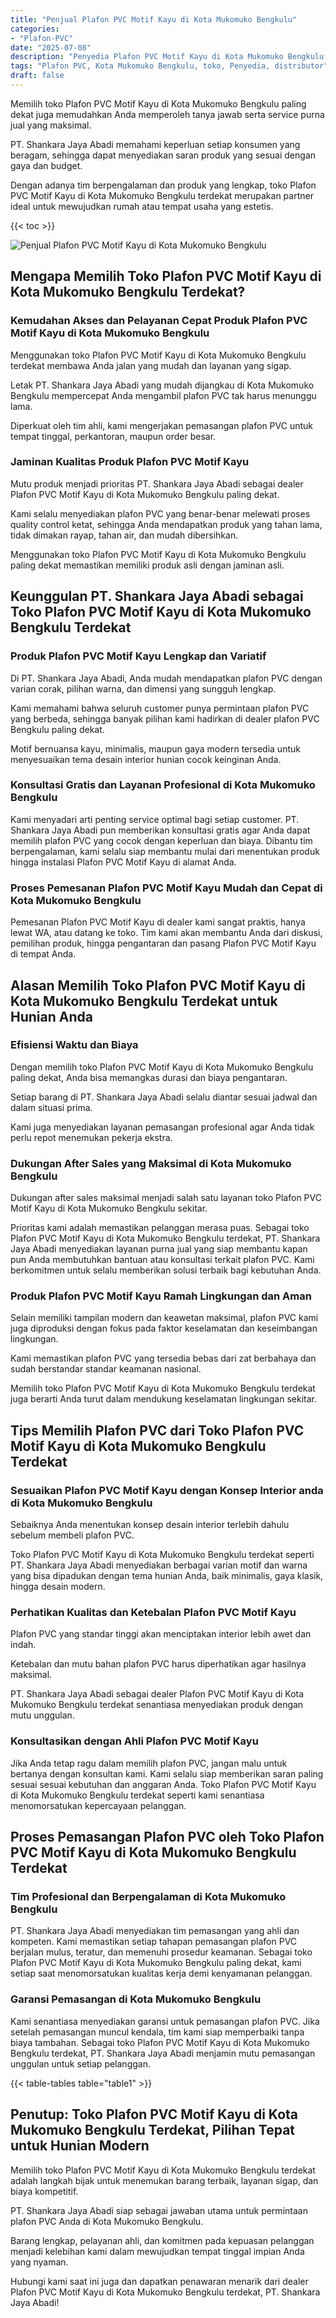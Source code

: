 ```yaml
---
title: "Penjual Plafon PVC Motif Kayu di Kota Mukomuko Bengkulu"
categories: 
- "Plafon-PVC"
date: "2025-07-08"
description: "Penyedia Plafon PVC Motif Kayu di Kota Mukomuko Bengkulu bagi tempat tinggal, office, serta toko. Produk unggulan, beragam motif, pilihan warna menarik, dengan jasa penempatan oleh teknisi berpengalaman dan garansi resmi!|Layanan penjualan Plafon PVC Motif Kayu di Kota Mukomuko Bengkulu bagi keperluan hunian, perkantoran, maupun gerai, dengan material berkualitas dan pemasangan oleh tim berpengalaman serta garansi resmi.|Solusi Plafon PVC Motif Kayu di Kota Mukomuko Bengkulu yang terbukti untuk hunian, perkantoran, serta gerai, dengan plafon unggulan dan instalasi ditangani oleh tim profesional dan garansi resmi.|Distribusi Plafon PVC Motif Kayu di Kota Mukomuko Bengkulu untuk hunian, kantor, dan gerai, beserta produk terbaik dan instalasi oleh tenaga ahli profesional, lengkap dengan garansi resmi.}"
tags: "Plafon PVC, Kota Mukomuko Bengkulu, toko, Penyedia, distributor"
draft: false
---
```


Memilih toko Plafon PVC Motif Kayu di Kota Mukomuko Bengkulu paling dekat juga memudahkan Anda memperoleh tanya jawab serta service purna jual yang maksimal.

PT. Shankara Jaya Abadi memahami keperluan setiap konsumen yang beragam, sehingga dapat menyediakan saran produk yang sesuai dengan gaya dan budget.

Dengan adanya tim berpengalaman dan produk yang lengkap, toko Plafon PVC Motif Kayu di Kota Mukomuko Bengkulu terdekat merupakan partner ideal untuk mewujudkan rumah atau tempat usaha yang estetis.

{{< toc >}}

![Penjual Plafon PVC Motif Kayu di Kota Mukomuko Bengkulu](/images/Plafon-PVC/Penjual-Plafon-PVC-Motif-Kayu-di-Kota-Mukomuko-Bengkulu.png)


## Mengapa Memilih Toko Plafon PVC Motif Kayu di Kota Mukomuko Bengkulu Terdekat?

### Kemudahan Akses dan Pelayanan Cepat Produk Plafon PVC Motif Kayu di Kota Mukomuko Bengkulu

Menggunakan toko Plafon PVC Motif Kayu di Kota Mukomuko Bengkulu terdekat membawa Anda jalan yang mudah dan layanan yang sigap.

Letak PT. Shankara Jaya Abadi yang mudah dijangkau di Kota Mukomuko Bengkulu mempercepat Anda mengambil plafon PVC tak harus menunggu lama.

Diperkuat oleh tim ahli, kami mengerjakan pemasangan plafon PVC untuk tempat tinggal, perkantoran, maupun order besar.

### Jaminan Kualitas Produk Plafon PVC Motif Kayu

Mutu produk menjadi prioritas PT. Shankara Jaya Abadi sebagai dealer Plafon PVC Motif Kayu di Kota Mukomuko Bengkulu paling dekat.

Kami selalu menyediakan plafon PVC yang benar-benar melewati proses quality control ketat, sehingga Anda mendapatkan produk yang tahan lama, tidak dimakan rayap, tahan air, dan mudah dibersihkan.

Menggunakan toko Plafon PVC Motif Kayu di Kota Mukomuko Bengkulu paling dekat memastikan memiliki produk asli dengan jaminan asli.

## Keunggulan PT. Shankara Jaya Abadi sebagai Toko Plafon PVC Motif Kayu di Kota Mukomuko Bengkulu Terdekat

### Produk Plafon PVC Motif Kayu Lengkap dan Variatif

Di PT. Shankara Jaya Abadi, Anda mudah mendapatkan plafon PVC dengan varian corak, pilihan warna, dan dimensi yang sungguh lengkap.

Kami memahami bahwa seluruh customer punya permintaan plafon PVC yang berbeda, sehingga banyak pilihan kami hadirkan di dealer plafon PVC Bengkulu paling dekat.

Motif bernuansa kayu, minimalis, maupun gaya modern tersedia untuk menyesuaikan tema desain interior hunian cocok keinginan Anda.

### Konsultasi Gratis dan Layanan Profesional di Kota Mukomuko Bengkulu

Kami menyadari arti penting service optimal bagi setiap customer. PT. Shankara Jaya Abadi pun memberikan konsultasi gratis agar Anda dapat memilih plafon PVC yang cocok dengan keperluan dan biaya. Dibantu tim berpengalaman, kami selalu siap membantu mulai dari menentukan produk hingga instalasi Plafon PVC Motif Kayu di alamat Anda.

### Proses Pemesanan Plafon PVC Motif Kayu Mudah dan Cepat di Kota Mukomuko Bengkulu

Pemesanan Plafon PVC Motif Kayu di dealer kami sangat praktis, hanya lewat WA, atau datang ke toko. Tim kami akan membantu Anda dari diskusi, pemilihan produk, hingga pengantaran dan pasang Plafon PVC Motif Kayu di tempat Anda.

## Alasan Memilih Toko Plafon PVC Motif Kayu di Kota Mukomuko Bengkulu Terdekat untuk Hunian Anda

### Efisiensi Waktu dan Biaya

Dengan memilih toko Plafon PVC Motif Kayu di Kota Mukomuko Bengkulu paling dekat, Anda bisa memangkas durasi dan biaya pengantaran.

Setiap barang di PT. Shankara Jaya Abadi selalu diantar sesuai jadwal dan dalam situasi prima.

Kami juga menyediakan layanan pemasangan profesional agar Anda tidak perlu repot menemukan pekerja ekstra.

### Dukungan After Sales yang Maksimal di Kota Mukomuko Bengkulu

Dukungan after sales maksimal menjadi salah satu layanan toko Plafon PVC Motif Kayu di Kota Mukomuko Bengkulu sekitar.

Prioritas kami adalah memastikan pelanggan merasa puas. Sebagai toko Plafon PVC Motif Kayu di Kota Mukomuko Bengkulu terdekat, PT. Shankara Jaya Abadi menyediakan layanan purna jual yang siap membantu kapan pun Anda membutuhkan bantuan atau konsultasi terkait plafon PVC. Kami berkomitmen untuk selalu memberikan solusi terbaik bagi kebutuhan Anda.

### Produk Plafon PVC Motif Kayu Ramah Lingkungan dan Aman

Selain memiliki tampilan modern dan keawetan maksimal, plafon PVC kami juga diproduksi dengan fokus pada faktor keselamatan dan keseimbangan lingkungan.

Kami memastikan plafon PVC yang tersedia bebas dari zat berbahaya dan sudah berstandar standar keamanan nasional.

Memilih toko Plafon PVC Motif Kayu di Kota Mukomuko Bengkulu terdekat juga berarti Anda turut dalam mendukung keselamatan lingkungan sekitar.

## Tips Memilih Plafon PVC dari Toko Plafon PVC Motif Kayu di Kota Mukomuko Bengkulu Terdekat

### Sesuaikan Plafon PVC Motif Kayu dengan Konsep Interior anda di Kota Mukomuko Bengkulu

Sebaiknya Anda menentukan konsep desain interior terlebih dahulu sebelum membeli plafon PVC.

Toko Plafon PVC Motif Kayu di Kota Mukomuko Bengkulu terdekat seperti PT. Shankara Jaya Abadi menyediakan berbagai varian motif dan warna yang bisa dipadukan dengan tema hunian Anda, baik minimalis, gaya klasik, hingga desain modern.

### Perhatikan Kualitas dan Ketebalan Plafon PVC Motif Kayu

Plafon PVC yang standar tinggi akan menciptakan interior lebih awet dan indah.

Ketebalan dan mutu bahan plafon PVC harus diperhatikan agar hasilnya maksimal.

PT. Shankara Jaya Abadi sebagai dealer Plafon PVC Motif Kayu di Kota Mukomuko Bengkulu terdekat senantiasa menyediakan produk dengan mutu unggulan.

### Konsultasikan dengan Ahli Plafon PVC Motif Kayu

Jika Anda tetap ragu dalam memilih plafon PVC, jangan malu untuk bertanya dengan konsultan kami. Kami selalu siap memberikan saran paling sesuai sesuai kebutuhan dan anggaran Anda. Toko Plafon PVC Motif Kayu di Kota Mukomuko Bengkulu terdekat seperti kami senantiasa menomorsatukan kepercayaan pelanggan.

## Proses Pemasangan Plafon PVC oleh Toko Plafon PVC Motif Kayu di Kota Mukomuko Bengkulu Terdekat

### Tim Profesional dan Berpengalaman di Kota Mukomuko Bengkulu

PT. Shankara Jaya Abadi menyediakan tim pemasangan yang ahli dan kompeten. Kami memastikan setiap tahapan pemasangan plafon PVC berjalan mulus, teratur, dan memenuhi prosedur keamanan. Sebagai toko Plafon PVC Motif Kayu di Kota Mukomuko Bengkulu paling dekat, kami setiap saat menomorsatukan kualitas kerja demi kenyamanan pelanggan.

### Garansi Pemasangan di Kota Mukomuko Bengkulu

Kami senantiasa menyediakan garansi untuk pemasangan plafon PVC. Jika setelah pemasangan muncul kendala, tim kami siap memperbaiki tanpa biaya tambahan. Sebagai toko Plafon PVC Motif Kayu di Kota Mukomuko Bengkulu terdekat, PT. Shankara Jaya Abadi menjamin mutu pemasangan unggulan untuk setiap pelanggan.

{{< table-tables table="table1" >}}

## Penutup: Toko Plafon PVC Motif Kayu di Kota Mukomuko Bengkulu Terdekat, Pilihan Tepat untuk Hunian Modern

Memilih toko Plafon PVC Motif Kayu di Kota Mukomuko Bengkulu terdekat adalah langkah bijak untuk menemukan barang terbaik, layanan sigap, dan biaya kompetitif.

PT. Shankara Jaya Abadi siap sebagai jawaban utama untuk permintaan plafon PVC Anda di Kota Mukomuko Bengkulu.

Barang lengkap, pelayanan ahli, dan komitmen pada kepuasan pelanggan menjadi kelebihan kami dalam mewujudkan tempat tinggal impian Anda yang nyaman.

Hubungi kami saat ini juga dan dapatkan penawaran menarik dari dealer Plafon PVC Motif Kayu di Kota Mukomuko Bengkulu terdekat, PT. Shankara Jaya Abadi!
